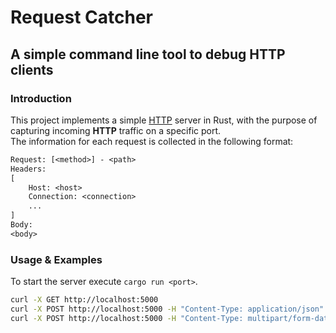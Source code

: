 # Request Catcher

## A simple command line tool to debug HTTP clients

### Introduction

This project implements a simple [HTTP](https://en.wikipedia.org/wiki/HTTP) server in Rust, with the purpose of capturing incoming **HTTP** traffic on a specific port.  
The information for each request is collected in the following format:

```txt
Request: [<method>] - <path>
Headers:
[
    Host: <host>
    Connection: <connection>
    ...
]
Body: 
<body>
```

### Usage & Examples

To start the server execute `cargo run <port>`.

```sh
curl -X GET http://localhost:5000
curl -X POST http://localhost:5000 -H "Content-Type: application/json" -d '{"foo": "bar", "bar": "foo"}'
curl -X POST http://localhost:5000 -H "Content-Type: multipart/form-data" -F "foo=bar" -F "bar=foo"
```
